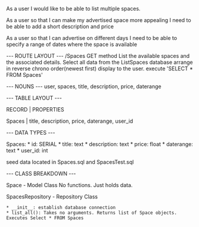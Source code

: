As a user I would like to be able to list multiple spaces.

As a user
so that I can make my advertised space more appealing
I need to be able to add a short description and price

As a user
so that I can advertise on different days
I need to be able to specify a range of dates where the space is available


--- ROUTE LAYOUT ---
/Spaces GET method
List the available spaces and the associated details.
Select all data from the ListSpaces database arrange in reverse chrono order(newest first) display to the user.
execute 'SELECT * FROM Spaces' 

--- NOUNS ---
user, spaces, title, description, price, daterange


--- TABLE LAYOUT ---

RECORD | PROPERTIES

Spaces | title, description, price, daterange, user_id

--- DATA TYPES ---

Spaces:
    * id: SERIAL
    * title: text
    * description: text
    * price: float
    * daterange: text
    * user_id: int

seed data located in Spaces.sql and SpacesTest.sql

--- CLASS BREAKDOWN ---

Space - Model Class No functions. Just holds data.

SpacesRepository - Repository Class

    * __init__: establish database connection
    * list_all(): Takes no arguments. Returns list of Space objects. Executes Select * FROM Spaces
    




